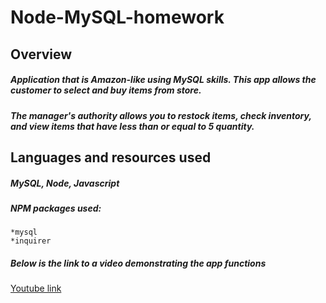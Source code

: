 # **Node-MySQL-homework**

## **Overview**

##### Application that is Amazon-like using MySQL skills. This app allows the customer to select and buy items from store. 
##### The manager's authority allows you to restock items, check inventory, and view items that have less than or equal to 5 quantity. 

## **Languages and resources used**

##### MySQL, Node, Javascript

##### NPM packages used:
	*mysql
	*inquirer

##### Below is the link to a video demonstrating the app functions 
[Youtube link](https://www.youtube.com/watch?v=jIWNt1HktaI)